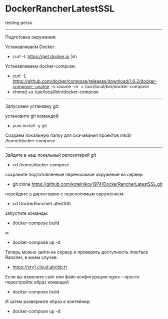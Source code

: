 # DockerRancherLatestSSL
testing perso
 
----------------------------------------------------------------------------
Подготовка окружения:

Устанавливаем Docker:
- curl -L https://get.docker.io |sh

Устанавливаем docker-compose:
- curl -L https://github.com/docker/compose/releases/download/1.6.2/docker-compose-`uname -s`-`uname -m` > /usr/local/bin/docker-compose
- chmod +x /usr/local/bin/docker-compose

----------------------------------------------------------------------------
Запускаем установку git:

установите git командой:
- yum install -y git

Создаем локальную папку для скачивания проектов
mkdir /home/docker-compose

--------------------------------------------------------------------------

Зайдите в наш локальный репозитарий git
- cd /home/docker-compose

cохраните подготовленные переносимое окружение на сервер:
- git clone https://github.com/kotelnikov1974/DockerRancherLatestSSL.git

перейдите в директорию с переносимым окружением: 
- cd DockerRancherLatestSSL

запустите команды:
- docker-compose build

и:
- docker-compose up -d

Теперь можно зайти на сервер и проверить доступность interface Rancher, в моем случае:
- https://srv1.cloud.abcbb.fr


Если вы измените сайт или файл конфигурации nginx – просто перестройте образ командой
- docker-compose build

И затем разверните образ в контейнер:
- docker-compose up -d
